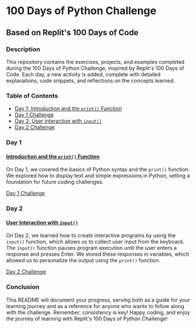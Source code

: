 # 100 Days of Python Challenge

## Based on Replit's 100 Days of Code

### Description

This repository contains the exercises, projects, and examples completed during the 100 Days of Python Challenge, inspired by Replit's 100 Days of Code. Each day, a new activity is added, complete with detailed explanations, code snippets, and reflections on the concepts learned.

### Table of Contents

- [Day 1: Introduction and the `print()` Function](#day-1)
- [Day 1 Challenge](1.day1challenge.py)
- [Day 2: User interaction with `input()`](#day-2)
- [Day 2 Challenge](2.day2challenge.py)

### Day 1
#### [Introduction and the `print()` Function](1.day1.py)
On Day 1, we covered the basics of Python syntax and the `print()` function. We explored how to display text and simple expressions in Python, setting a foundation for future coding challenges.

[Day 1 Challenge](1.day1challenge.py)

### Day 2
#### [User Interaction with `input()`](2.day2.py)
On Day 2, we learned how to create interactive programs by using the `input()` function, which allows us to collect user input from the keyboard. The `input()` function pauses program execution until the user enters a response and presses Enter. We stored these responses in variables, which allowed us to personalize the output using the `print()` function.

[Day 2 Challenge](2.day2challenge.py)


### Conclusion

This README will document your progress, serving both as a guide for your learning journey and as a reference for anyone who wants to follow along with the challenge. Remember, consistency is key! Happy coding, and enjoy the journey of learning with Replit's 100 Days of Python Challenge!
